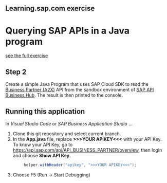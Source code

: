## Learning.sap.com exercise
# Querying SAP APIs in a Java program
[see the full exercise](https://learning.sap.com/learning-journey/develop-advanced-extensions-with-sap-cloud-sdk/exercise-querying-sap-apis-in-a-java-program_c97a89ce-9ca9-4ad9-8037-3a155bcaca51)

## Step 2
Create a simple Java Program that uses SAP Cloud SDK to read the [Business Partner (A2X)](https://api.sap.com/api/API_BUSINESS_PARTNER/overview) API from the sandbox environment of [SAP API Business Hub](https://api.sap.com). 
The result is then printed to the console.

## Running this application 
In *Visual Studio Code* or *SAP Business Application Studio* ...

1. Clone this git repository and select current branch.
2. In the **App.java** file, replace **>>>YOUR APIKEY<<<** with your API Key. To know your API Key, go to https://api.sap.com/api/API_BUSINESS_PARTNER/overview, then login and choose **Show API Key**. 
```java
        helper.withHeader("apikey", ">>>YOUR APIKEY<<<");
```
3. Choose F5 (Run &rarr; Start Debugging)